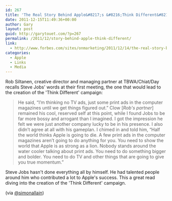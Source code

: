 ```yaml
---
id: 267
title: 'The Real Story Behind Apple&#8217;s &#8216;Think Different&#8217; Campaign'
date: 2011-12-15T11:49:36+00:00
author: Gary
layout: post
guid: http://garytouet.com/?p=267
permalink: /2011/12/story-behind-apple-think-different/
link:
  - http://www.forbes.com/sites/onmarketing/2011/12/14/the-real-story-behind-apples-think-different-campaign/2/
categories:
  - Apple
  - Links
  - Media
---
```

Rob Siltanen, creative director and managing partner at TBWA/Chiat/Day recalls Steve Jobs' words at their first meeting, the one that would lead to the creation of the 'Think Different' campaign:
<blockquote>He said, “I’m thinking no TV ads, just some print ads in the computer magazines until we get things figured out.” Clow [<em>Rob's partner</em>] remained his cool, reserved self at this point, while I found Jobs to be far more bossy and arrogant than I imagined. I got the impression he felt we were just another company lucky to be in his presence. I also didn’t agree at all with his gameplan. I chimed in and told him, “Half the world thinks Apple is going to die. A few print ads in the computer magazines aren’t going to do anything for you. You need to show the world that Apple is as strong as a lion. Nobody stands around the water cooler talking about print ads. You need to do something bigger and bolder. You need to do TV and other things that are going to give you true momentum.”</blockquote>

Steve Jobs hasn't done everything all by himself. He had talented people around him who contributed a lot to Apple's success. This a great read diving into the creation of the 'Think Different' campaign.

(via <a href="http://twitter.com/SimonAllain/status/147261456272998400">@simonallain</a>)